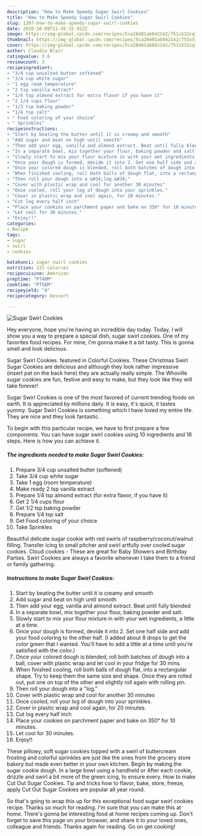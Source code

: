 ```yaml
---
description: "How to Make Speedy Sugar Swirl Cookies"
title: "How to Make Speedy Sugar Swirl Cookies"
slug: 1207-how-to-make-speedy-sugar-swirl-cookies
date: 2020-10-09T21:45:15.922Z
image: https://img-global.cpcdn.com/recipes/5ca28401ab842142/751x532cq70/sugar-swirl-cookies-recipe-main-photo.jpg
thumbnail: https://img-global.cpcdn.com/recipes/5ca28401ab842142/751x532cq70/sugar-swirl-cookies-recipe-main-photo.jpg
cover: https://img-global.cpcdn.com/recipes/5ca28401ab842142/751x532cq70/sugar-swirl-cookies-recipe-main-photo.jpg
author: Claudia Blair
ratingvalue: 3.6
reviewcount: 3
recipeingredient:
- "3/4 cup unsalted butter softened"
- "3/4 cup white sugar"
- "1 egg room temperature"
- "2 tsp vanilla extract"
- "1/4 tsp almond extract for extra flavor if you have it"
- "2 1/4 cups flour"
- "1/2 tsp baking powder"
- "1/4 tsp salt"
- " Food coloring of your choice"
- " Sprinkles"
recipeinstructions:
- "Start by beating the butter until it is creamy and smooth"
- "Add sugar and beat on high until smooth"
- "Then add your egg, vanilla and almond extract. Beat until fully blended"
- "In a separate bowl, mix together your flour, baking powder and salt."
- "Slowly start to mix your flour mixture in with your wet ingredients, a little at a time."
- "Once your dough is formed, devide it into 2. Set one half side and add your food coloring to the other half. (I added about 8 drops to get the color green that I wanted. You&#39;ll have to add a little at a time until you&#39;re satisfied with the color.)"
- "Once your colored dough is blended, roll both batches of dough into a ball, cover with plastic wrap and let cool in your fridge for 30 mins."
- "When finished cooling, roll both balls of dough flat, into a rectangular shape. Try to keep them the same size and shape. Once they are rolled out, put one on top of the other and slightly roll again with rolling pin."
- "Then roll your dough into a &#34;log.&#34;"
- "Cover with plastic wrap and cool for another 30 minutes"
- "Once cooled, roll your log of dough into your sprinkles."
- "Cover in plastic wrap and cool again, for 20 minutes."
- "Cut log every half inch"
- "Place your cookies on parchment paper and bake on 350° for 10 minutes."
- "Let cool for 30 minutes."
- "Enjoy!!"
categories:
- Recipe
tags:
- sugar
- swirl
- cookies

katakunci: sugar swirl cookies 
nutrition: 221 calories
recipecuisine: American
preptime: "PT40M"
cooktime: "PT56M"
recipeyield: "4"
recipecategory: Dessert

---
```



![Sugar Swirl Cookies](https://img-global.cpcdn.com/recipes/5ca28401ab842142/751x532cq70/sugar-swirl-cookies-recipe-main-photo.jpg)

Hey everyone, hope you're having an incredible day today. Today, I will show you a way to prepare a special dish, sugar swirl cookies. One of my favorites food recipes. For mine, I'm gonna make it a bit tasty. This is gonna smell and look delicious.

Sugar Swirl Cookies. featured in Colorful Cookies. These Christmas Swirl Sugar Cookies are delicious and although they look rather impressive (insert pat on the back here) they are actually really simple. The Whoville sugar cookies are fun, festive and easy to make, but they look like they will take forever!

Sugar Swirl Cookies is one of the most favored of current trending foods on earth. It is appreciated by millions daily. It is easy, it's quick, it tastes yummy. Sugar Swirl Cookies is something which I have loved my entire life. They are nice and they look fantastic.


To begin with this particular recipe, we have to first prepare a few components. You can have sugar swirl cookies using 10 ingredients and 16 steps. Here is how you can achieve it.

<!--inarticleads1-->

##### The ingredients needed to make Sugar Swirl Cookies:

1. Prepare 3/4 cup unsalted butter (softened)
1. Take 3/4 cup white sugar
1. Take 1 egg (room temperature)
1. Make ready 2 tsp vanilla extract
1. Prepare 1/4 tsp almond extract (for extra flavor, if you have it)
1. Get 2 1/4 cups flour
1. Get 1/2 tsp baking powder
1. Prepare 1/4 tsp salt
1. Get  Food coloring of your choice
1. Take  Sprinkles


Beautiful delicate sugar cookie with red swirls of raspberry/coconut/walnut filling. Transfer icing to small pitcher and swirl artfully over cooled sugar cookies. Cloud cookies - These are great for Baby Showers and Birthday Parties. Swirl Cookies are always a favorite whenever I take them to a friend or family gathering. 

<!--inarticleads2-->

##### Instructions to make Sugar Swirl Cookies:

1. Start by beating the butter until it is creamy and smooth
1. Add sugar and beat on high until smooth
1. Then add your egg, vanilla and almond extract. Beat until fully blended
1. In a separate bowl, mix together your flour, baking powder and salt.
1. Slowly start to mix your flour mixture in with your wet ingredients, a little at a time.
1. Once your dough is formed, devide it into 2. Set one half side and add your food coloring to the other half. (I added about 8 drops to get the color green that I wanted. You&#39;ll have to add a little at a time until you&#39;re satisfied with the color.)
1. Once your colored dough is blended, roll both batches of dough into a ball, cover with plastic wrap and let cool in your fridge for 30 mins.
1. When finished cooling, roll both balls of dough flat, into a rectangular shape. Try to keep them the same size and shape. Once they are rolled out, put one on top of the other and slightly roll again with rolling pin.
1. Then roll your dough into a &#34;log.&#34;
1. Cover with plastic wrap and cool for another 30 minutes
1. Once cooled, roll your log of dough into your sprinkles.
1. Cover in plastic wrap and cool again, for 20 minutes.
1. Cut log every half inch
1. Place your cookies on parchment paper and bake on 350° for 10 minutes.
1. Let cool for 30 minutes.
1. Enjoy!!


These pillowy, soft sugar cookies topped with a swirl of buttercream frosting and colorful sprinkles are just like the ones from the grocery store bakery but made even better in your own kitchen. Begin by making the sugar cookie dough. In a large bowl using a handheld or After each cookie, drizzle and swirl a bit more of the green icing, to ensure every. How to make Cut Out Sugar Cookies. Tip and tricks how to flavor, bake, store, freeze, apply Cut Out Sugar Cookies are popular all year round. 

So that's going to wrap this up for this exceptional food sugar swirl cookies recipe. Thanks so much for reading. I'm sure that you can make this at home. There's gonna be interesting food at home recipes coming up. Don't forget to save this page on your browser, and share it to your loved ones, colleague and friends. Thanks again for reading. Go on get cooking!
